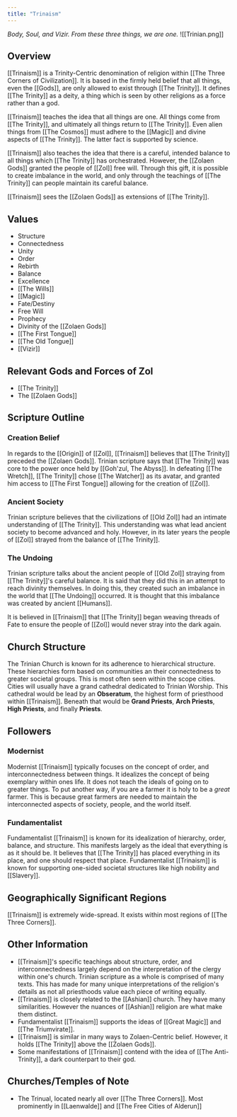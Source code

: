 ```yaml
---
title: "Trinaism"
---
```

*Body, Soul, and Vizir. From these three things, we are one.*
![[Trinian.png]]

## Overview
[[Trinaism]] is a Trinity-Centric denomination of religion within [[The Three Corners of Civilization]]. It is based in the firmly held belief that all things, even the [[Gods]], are only allowed to exist through [[The Trinity]]. It defines [[The Trinity]] as a deity, a thing which is seen by other religions as a force rather than a god.

[[Trinaism]] teaches the idea that all things are one. All things come from [[The Trinity]], and ultimately all things return to [[The Trinity]]. Even alien things from [[The Cosmos]] must adhere to the [[Magic]] and divine aspects of [[The Trinity]]. The latter fact is supported by science.

[[Trinaism]] also teaches the idea that there is a careful, intended balance to all things which [[The Trinity]] has orchestrated. However, the [[Zolaen Gods]] granted the people of [[Zol]] free will. Through this gift, it is possible to create imbalance in the world, and only through the teachings of [[The Trinity]] can people maintain its careful balance.

[[Trinaism]] sees the [[Zolaen Gods]] as extensions of [[The Trinity]].
## Values
- Structure
- Connectedness
- Unity
- Order
- Rebirth
- Balance
- Excellence
- [[The Wills]]
- [[Magic]]
- Fate/Destiny
- Free Will
- Prophecy
- Divinity of the [[Zolaen Gods]]
- [[The First Tongue]]
- [[The Old Tongue]]
- [[Vizir]]

## Relevant Gods and Forces of Zol
- [[The Trinity]]
- The [[Zolaen Gods]]

## Scripture Outline
### Creation Belief
In regards to the [[Origin]] of [[Zol]], [[Trinaism]] believes that [[The Trinity]] preceded the [[Zolaen Gods]]. Trinian scripture says that [[The Trinity]] was core to the power once held by [[Goh'zul, The Abyss]]. In defeating [[The Wretch]], [[The Trinity]] chose [[The Watcher]] as its avatar, and granted him access to [[The First Tongue]] allowing for the creation of [[Zol]].

### Ancient Society
Trinian scripture believes that the civilizations of [[Old Zol]] had an intimate understanding of [[The Trinity]]. This understanding was what lead ancient society to become advanced and holy. However, in its later years the people of [[Zol]] strayed from the balance of [[The Trinity]].

### The Undoing
Trinian scripture talks about the ancient people of [[Old Zol]] straying from [[The Trinity]]'s careful balance. It is said that they did this in an attempt to reach divinity themselves. In doing this, they created such an imbalance in the world that [[The Undoing]] occurred. It is thought that this imbalance was created by ancient [[Humans]].

It is believed in [[Trinaism]] that [[The Trinity]] began weaving threads of Fate to ensure the people of [[Zol]] would never stray into the dark again.

## Church Structure
The Trinian Church is known for its adherence to hierarchical structure. These hierarchies form based on communities an their connectedness to greater societal groups. This is most often seen within the scope cities. Cities will usually have a grand cathedral dedicated to Trinian Worship. This cathedral would be lead by an **Obseratum**, the highest form of priesthood within [[Trinaism]]. Beneath that would be **Grand Priests**, **Arch Priests**, **High Priests**, and finally **Priests**.

## Followers
### Modernist
Modernist [[Trinaism]] typically focuses on the concept of order, and interconnectedness between things. It idealizes the concept of being exemplary within ones life. It does not teach the ideals of going on to greater things. To put another way, if you are a farmer it is holy to be a *great* farmer. This is because great farmers are needed to maintain the interconnected aspects of society, people, and the world itself.

### Fundamentalist
Fundamentalist [[Trinaism]] is known for its idealization of hierarchy, order, balance, and structure. This manifests largely as the ideal that everything is as it should be. It believes that [[The Trinity]] has placed everything in its place, and one should respect that place. Fundamentalist [[Trinaism]] is known for supporting one-sided societal structures like high nobility and [[Slavery]].

## Geographically Significant Regions
[[Trinaism]] is extremely wide-spread. It exists within most regions of [[The Three Corners]].

## Other Information
- [[Trinaism]]'s specific teachings about structure, order, and interconnectedness largely depend on the interpretation of the clergy within one's church. Trinian scripture as a whole is comprised of many texts. This has made for many unique interpretations of the religion's details as not all priesthoods value each piece of writing equally. 
- [[Trinaism]] is closely related to the [[Ashian]] church. They have many similarities. However the nuances of [[Ashian]] religion are what make them distinct.
- Fundamentalist [[Trinaism]] supports the ideas of [[Great Magic]] and [[The Triumvirate]].
- [[Trinaism]] is similar in many ways to Zolaen-Centric belief. However, it holds [[The Trinity]] above the [[Zolaen Gods]].
- Some manifestations of [[Trinaism]] contend with the idea of [[The Anti-Trinity]], a dark counterpart to their god.

## Churches/Temples of Note
- The Trinual, located nearly all over [[The Three Corners]]. Most prominently in [[Laenwalde]] and [[The Free Cities of Alderun]]